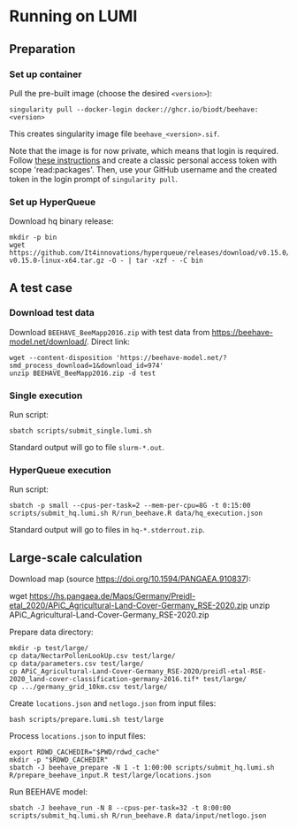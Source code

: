 # Running on LUMI

## Preparation

### Set up container

Pull the pre-built image (choose the desired `<version>`):

    singularity pull --docker-login docker://ghcr.io/biodt/beehave:<version>

This creates singularity image file `beehave_<version>.sif`.

Note that the image is for now private, which means that login is required.
Follow [these instructions](https://docs.github.com/en/authentication/keeping-your-account-and-data-secure/creating-a-personal-access-token#creating-a-personal-access-token-classic)
and create a classic personal access token with scope 'read:packages'.
Then, use your GitHub username and the created token in the login prompt of `singularity pull`.

### Set up HyperQueue

Download hq binary release:

    mkdir -p bin
    wget https://github.com/It4innovations/hyperqueue/releases/download/v0.15.0/hq-v0.15.0-linux-x64.tar.gz -O - | tar -xzf - -C bin


## A test case

### Download test data

Download `BEEHAVE_BeeMapp2016.zip` with test data from https://beehave-model.net/download/. Direct link:

    wget --content-disposition 'https://beehave-model.net/?smd_process_download=1&download_id=974'
    unzip BEEHAVE_BeeMapp2016.zip -d test

### Single execution

Run script:

    sbatch scripts/submit_single.lumi.sh

Standard output will go to file `slurm-*.out`.

### HyperQueue execution

Run script:

    sbatch -p small --cpus-per-task=2 --mem-per-cpu=8G -t 0:15:00 scripts/submit_hq.lumi.sh R/run_beehave.R data/hq_execution.json

Standard output will go to files in `hq-*.stderrout.zip`.


## Large-scale calculation

Download map (source https://doi.org/10.1594/PANGAEA.910837):

   wget https://hs.pangaea.de/Maps/Germany/Preidl-etal_2020/APiC_Agricultural-Land-Cover-Germany_RSE-2020.zip
   unzip APiC_Agricultural-Land-Cover-Germany_RSE-2020.zip

Prepare data directory:

    mkdir -p test/large/
    cp data/NectarPollenLookUp.csv test/large/
    cp data/parameters.csv test/large/
    cp APiC_Agricultural-Land-Cover-Germany_RSE-2020/preidl-etal-RSE-2020_land-cover-classification-germany-2016.tif* test/large/
    cp .../germany_grid_10km.csv test/large/

Create `locations.json` and `netlogo.json` from input files:

    bash scripts/prepare.lumi.sh test/large

Process `locations.json` to input files:

    export RDWD_CACHEDIR="$PWD/rdwd_cache"
    mkdir -p "$RDWD_CACHEDIR"
    sbatch -J beehave_prepare -N 1 -t 1:00:00 scripts/submit_hq.lumi.sh R/prepare_beehave_input.R test/large/locations.json

Run BEEHAVE model:

    sbatch -J beehave_run -N 8 --cpus-per-task=32 -t 8:00:00 scripts/submit_hq.lumi.sh R/run_beehave.R data/input/netlogo.json

